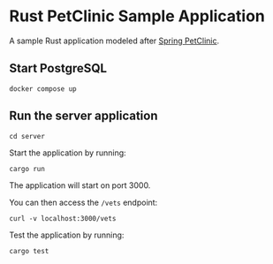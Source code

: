 # Rust PetClinic Sample Application

A sample Rust application modeled after [Spring PetClinic](https://github.com/spring-projects/spring-petclinic).

## Start PostgreSQL
```
docker compose up
```

## Run the server application
```
cd server
```

Start the application by running:
```
cargo run
```
The application will start on port 3000.

You can then access the `/vets` endpoint:
```
curl -v localhost:3000/vets
```

Test the application by running:
```
cargo test
```